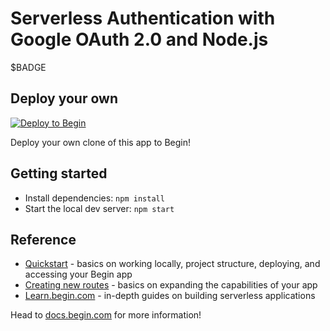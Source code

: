 # Serverless Authentication with Google OAuth 2.0 and Node.js

$BADGE

## Deploy your own

[![Deploy to Begin](https://static.begin.com/deploy-to-begin.svg)](https://begin.com/apps/create?template=https://github.com/begin-examples/learn-node-oauth)

Deploy your own clone of this app to Begin!

## Getting started

- Install dependencies: `npm install`
- Start the local dev server: `npm start`


## Reference

- [Quickstart](https://docs.begin.com/en/guides/quickstart/) - basics on working locally, project structure, deploying, and accessing your Begin app
- [Creating new routes](https://docs.begin.com/en/functions/creating-new-functions) - basics on expanding the capabilities of your app
- [Learn.begin.com](https://learn.begin.com) - in-depth guides on building serverless applications

Head to [docs.begin.com](https://docs.begin.com/) for more information!